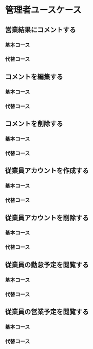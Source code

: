 # 管理者ユースケース
## 営業結果にコメントする
### 基本コース

### 代替コース

## コメントを編集する
### 基本コース

### 代替コース

## コメントを削除する
### 基本コース

### 代替コース

## 従業員アカウントを作成する
### 基本コース

### 代替コース

## 従業員アカウントを削除する
### 基本コース

### 代替コース

## 従業員の勤怠予定を閲覧する
### 基本コース

### 代替コース

## 従業員の営業予定を閲覧する
### 基本コース

### 代替コース
